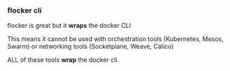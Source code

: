 ### flocker cli

flocker is great but it **wraps** the docker CLI

This means it cannot be used with orchestration tools (Kubernetes, Mesos, Swarm) or networking tools (Socketplane, Weave, Calico)

ALL of these tools **wrap** the docker cli.